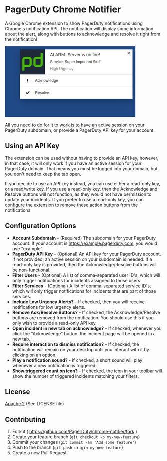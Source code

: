 # PagerDuty Chrome Notifier

A Google Chrome extension to show PagerDuty notifications using Chrome's notification API. The notification will display some information about the alert, along with buttons to acknowledge and resolve it right from the notification!

![An example of the notifications.](example.png)

All you need to do for it to work is to have an active session on your PagerDuty subdomain, or provide a PagerDuty API key for your account.

## Using an API Key
The extension can be used without having to provide an API key, however, in that case, it will only work if you have an active session for your PagerDuty domain. That means you must be logged into your domain, but you don't need to keep the tab open.

If you decide to use an API key instead, you can use either a read-only key, or a read/write key. If you use a read-only key, then the Acknowledge and Resolve buttons will not function, as they would not have permission to update your incidents. If you prefer to use a read-only key, you can configure the extension to remove these action buttons from the notifications.

## Configuration Options

* **Account Subdomain** - (Required) The subdomain for your PagerDuty account. If your account is https://example.pagerduty.com, you would use "example".
* **PagerDuty API Key** - (Optional) An API key for your PagerDuty account. If not provided, an active session on your subdomain is needed. If a read-only key is provided, then the Acknowledge/Resolve buttons will be non-functional.
* **Filter Users** - (Optional) A list of comma-separated user ID's, which will only trigger notifications for incidents assigned to those users.
* **Filter Services** - (Optional) A list of comma-separated service ID's, which will only trigger notifications for incidents that are part of those services.
* **Include Low Urgency Alerts?** - If checked, then you will receive notifications for low urgency alerts.
* **Remove Ack/Resolve Buttons?** - If checked, the Acknowledge/Resolve buttons are removed from the notification. You should use this if you only wish to provide a read-only API key.
* **Open incident in new tab on acknowledge?** - If checked, whenever you click the "Acknowledge" button, the incident page will be opened in a new tab.
* **Require interaction to dismiss notification?** - If checked, the notification will remain on your desktop until you interact with it by clicking on an option.
* **Play a notification sound?** - If checked, a short sound will play whenever a new notification is triggered.
* **Show triggered count on icon?** - If checked, the icon in your toolbar will show the number of triggered incidents matching your filters.

## License
[Apache 2](http://www.apache.org/licenses/LICENSE-2.0) (See LICENSE file)

## Contributing
1. Fork it ( https://github.com/PagerDuty/chrome-notifier/fork )
2. Create your feature branch (`git checkout -b my-new-feature`)
3. Commit your changes (`git commit -am 'Add some feature'`)
4. Push to the branch (`git push origin my-new-feature`)
5. Create a new Pull Request.
